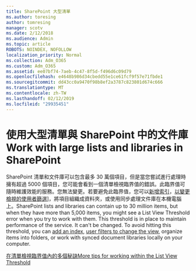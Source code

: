 ```yaml
---
title: SharePoint 大型清單
ms.author: toresing
author: tomresing
manager: scotv
ms.date: 2/12/2018
ms.audience: Admin
ms.topic: article
ROBOTS: NOINDEX, NOFOLLOW
localization_priority: Normal
ms.collection: Adm_O365
ms.custom: Adm_O365
ms.assetid: ee07bf74-7aeb-4c47-8f5d-f496d6c09d79
ms.openlocfilehash: e4648b986d34cbedd55e1ce61fcf9f57e71fbde1
ms.sourcegitcommit: dd43cc0a9470f98b8ef2a3787c823801d674c666
ms.translationtype: MT
ms.contentlocale: zh-TW
ms.lasthandoff: 02/12/2019
ms.locfileid: "29935451"
---
```

# <a name="work-with-large-lists-and-libraries-in-sharepoint"></a><span data-ttu-id="ec5e1-102">使用大型清單與 SharePoint 中的文件庫</span><span class="sxs-lookup"><span data-stu-id="ec5e1-102">Work with large lists and libraries in SharePoint</span></span>

<span data-ttu-id="ec5e1-p101">SharePoint 清單和文件庫可以包含最多 30 萬個項目，但是當您嘗試進行處理時擁有超過 5000 個項目，您可能會看到一個清單檢視臨界值的錯誤。此臨界值可隨時維護效能的服務。您無法變更。若要避免此臨界值，您可以[新增索引](https://go.microsoft.com/fwlink/?linkid=867784)，[以變更檢視的使用者篩選](https://go.microsoft.com/fwlink/?linkid=867786)]，將項目組織成資料夾，或使用同步處理文件庫在本機電腦上。</span><span class="sxs-lookup"><span data-stu-id="ec5e1-p101">SharePoint lists and libraries can contain up to 30 million items, but when they have more than 5,000 items, you might see a List View Threshold error when you try to work with them. This threshold is in place to maintain performance of the service. It can't be changed. To avoid hitting this threshold, you can [add an index](https://go.microsoft.com/fwlink/?linkid=867784), [user filters to change the view](https://go.microsoft.com/fwlink/?linkid=867786), organize items into folders, or work with synced document libraries locally on your computer.</span></span> 
  
[<span data-ttu-id="ec5e1-107">在清單檢視臨界值內的多個秘訣</span><span class="sxs-lookup"><span data-stu-id="ec5e1-107">More tips for working within the List View Threshold</span></span>](https://go.microsoft.com/fwlink/?linkid=867787)
  

